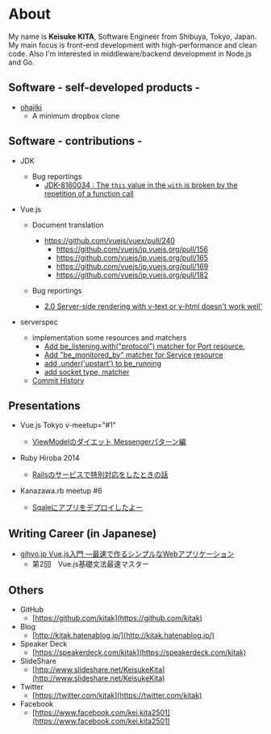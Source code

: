 # About

My name is **Keisuke KITA**, Software Engineer from Shibuya, Tokyo, Japan.
My main focus is front-end development with high-performance and clean code.
Also I'm interested in middleware/backend development in Node.js and Go.

## Software - self-developed products -

- [ohajiki](https://github.com/kitak/ohajiki)
  * A minimum dropbox clone

## Software - contributions -

- JDK
  * Bug reportings
    - [JDK-8160034 : The `this` value in the `with` is broken by the repetition of a function call](http://bugs.java.com/bugdatabase/view_bug.do?bug_id=JDK-8160034)

- Vue.js
  * Document translation

    - https://github.com/vuejs/vuex/pull/240
		- https://github.com/vuejs/jp.vuejs.org/pull/156
		- https://github.com/vuejs/jp.vuejs.org/pull/165
		- https://github.com/vuejs/jp.vuejs.org/pull/169
		- https://github.com/vuejs/jp.vuejs.org/pull/182
  * Bug reportings

    - [2.0 Server-side rendering with v-text or v-html doesn't work well'](https://github.com/vuejs/vue/issues/3078)

- serverspec
  * implementation some resources and matchers
    - [Add be_listening.with("protocol") matcher for Port resource.](https://github.com/mizzy/serverspec/pull/200)
    - [Add "be_monitored_by" matcher for Service resource](https://github.com/mizzy/serverspec/pull/187)
    - [add .under('upstart') to be_running](https://github.com/mizzy/serverspec/pull/186)
    - [add socket type, matcher](https://github.com/mizzy/serverspec/pull/156)
  * [Commit History](https://github.com/mizzy/serverspec/commits/master?author=kitak)

## Presentations

- Vue.js Tokyo v-meetup="#1"
  * [ViewModelのダイエット Messengerパターン編](https://speakerdeck.com/kitak/viewmodelfalsedaietuto-messengerpatanbian)

- Ruby Hiroba 2014
  * [Railsのサービスで特別対応をしたときの話](https://speakerdeck.com/kitak/railsfalsesabisudete-bie-dui-ying-wositatokifalsehua)

- Kanazawa.rb meetup #6
  * [Sqaleにアプリをデプロイしたよー](http://www.slideshare.net/KeisukeKita/sqale)

## Writing Career (in Japanese)

- [gihyo.jp Vue.js入門 ―最速で作るシンプルなWebアプリケーション](http://gihyo.jp/dev/serial/01/vuejs/0002)
  * 第2回　Vue.js基礎文法最速マスター

## Others

- GitHub
  * [https://github.com/kitak](https://github.com/kitak)
- Blog
  * [http://kitak.hatenablog.jp/](http://kitak.hatenablog.jp/)
- Speaker Deck
  * [https://speakerdeck.com/kitak](https://speakerdeck.com/kitak)
- SlideShare
  * [http://www.slideshare.net/KeisukeKita](http://www.slideshare.net/KeisukeKita)
- Twitter
  * [https://twitter.com/kitak](https://twitter.com/kitak)
- Facebook
  * [https://www.facebook.com/kei.kita2501](https://www.facebook.com/kei.kita2501)
